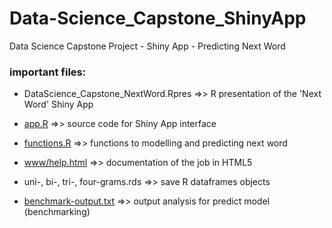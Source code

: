# Data-Science_Capstone_ShinyApp
Data Science Capstone Project - Shiny App - Predicting Next Word

### important files:

* DataScience_Capstone_NextWord.Rpres =>> R presentation of the 'Next Word' Shiny App
* [app.R](app.R) =>> source code for Shiny App interface
* [functions.R](functions.R) =>> functions to modelling and predicting next word
* [www/help.html](www/help.html) =>> documentation of the job in HTML5
* uni-, bi-, tri-, four-grams.rds =>> save R dataframes objects

* [benchmark-output.txt](benchmark-output.txt) =>> output analysis for predict model (benchmarking)

